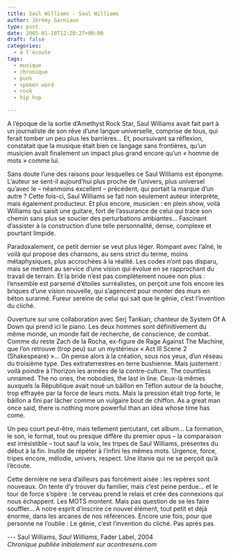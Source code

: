 ```yaml
---
title: Saul Williams - Saul Williams
author: Jérémy Garniaux
type: post
date: 2005-01-10T12:20:27+00:00
draft: false
categories:
  - à l'écoute
tags:
  - musique
  - chronique
  - punk
  - spoken word
  - rock
  - hip hop

---
```

A l’époque de la sortie d’Amethyst Rock Star, Saul Williams avait fait part à un journaliste de son rêve d’une langue universelle, comprise de tous, qui ferait tomber un peu plus les barrières… Et, poursuivant sa réflexion, constatait que la musique était bien ce langage sans frontières, qu’un musicien avait finalement un impact plus grand encore qu’un « homme de mots » comme lui.

Sans doute l’une des raisons pour lesquelles ce Saul Williams est éponyme. L’auteur se sent-il aujourd’hui plus proche de l’univers, plus universel qu’avec le – néanmoins excellent – précédent, qui portait la marque d’un autre ? Cette fois-ci, Saul Williams se fait non seulement auteur interprète, mais également producteur. Et plus encore, musicien : en plein show, voilà Williams qui saisit une guitare, fort de l’assurance de celui qui trace son chemin sans plus se soucier des perturbations ambiantes… Fascinant d’assister à la construction d’une telle personnalité, dense, complexe et pourtant limpide.

Paradoxalement, ce petit dernier se veut plus léger. Rompant avec l’aîné, le voilà qui propose des chansons, au sens strict du terme, moins métaphysiques, plus accrochées à la réalité. Les codes n’ont pas disparu, mais se mettent au service d’une vision qui évolue en se rapprochant du travail de terrain. Et la bride n’est pas complètement nouée non plus : l’ensemble est parsemé d’étoiles surréalistes, on perçoit une fois encore les briques d’une vision nouvelle, qui s’agencent pour monter des murs en béton surarmé. Fureur sereine de celui qui sait que le génie, c’est l’invention du cliché.

Ouverture sur une collaboration avec Serj Tankian, chanteur de System Of A Down qui prend ici le piano. Les deux hommes sont définitivement du même monde, un monde fait de recherche, de conscience, de combat. Comme du reste Zach de la Rocha, ex-figure de Rage Against The Machine, que l’on retrouve (trop peu) sur un mystérieux « Act III Scene 2 (Shakespeare) »… On pense alors à la création, sous nos yeux, d’un réseau du troisième type. Des extraterrestres en terre bushienne. Mais justement : voilà poindre à l’horizon les armées de la contre-culture. The countless unnamed. The no ones, the nobodies, the last in line. Ceux-là mêmes auxquels la République avait noué un bâillon en Téflon autour de la bouche, trop effrayée par la force de leurs mots. Mais la pression était trop forte, le bâillon a fini par lâcher comme un vulgaire bout de chiffon. As a great man once said, there is nothing more powerful than an idea whose time has come.

Un peu court peut-être, mais tellement percutant, cet album… La formation, le son, le format, tout ou presque diffère du premier opus – la comparaison est irrésistible – tout sauf la voix, les tripes de Saul Williams, présentes du début à la fin. Inutile de répéter à l’infini les mêmes mots. Urgence, force, tripes encore, mélodie, univers, respect. Une litanie qui ne se perçoit qu’à l’écoute.

Cette dernière ne sera d’ailleurs pas forcément aisée : les repères sont nouveaux. On tente d’y trouver du familier, mais c’est peine perdue… et le tour de force s’opère : le cerveau prend le relais et crée des connexions qui nous échappent. Les MOTS montent. Mais pas question de se les faire souffler… A notre esprit d’inscrire ce nouvel élément, tout petit et déjà énorme, dans les arcanes de nos références. Encore une fois, pour que personne ne l’oublie : Le génie, c’est l’invention du cliché. Pas après pas.

--- Saul Williams, _Saul Williams_, Fader Label, 2004  
_Chronique publiée initialement sur acontresens.com_